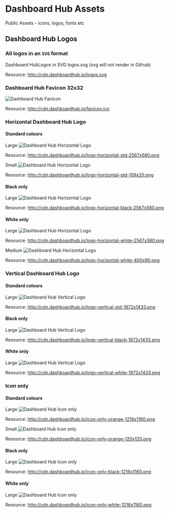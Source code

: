 # Dashboard Hub Assets

Public Assets - icons, logos, fonts etc

## Dashboard Hub Logos


### All logos in an `SVG` format

Dashboard HubLogos in SVG logos.svg (svg will not render in Github)

Resource: http://cdn.dashboardhub.io/logos.svg

### Dashboard Hub Favicon 32x32

![Dashboard Hub Favicon](favicon.ico)

Resource: http://cdn.dashboardhub.io/favicon.ico


### Horizontal Dashboard Hub Logo

#### Standard colours

Large
![Dashboard Hub Horizontal Logo](logo-horizontal-std-2567x580.png)

Resource: http://cdn.dashboardhub.io/logo-horizontal-std-2567x580.png

Small
![Dashboard Hub Horizontal Logo](logo-horizontal-std-109x20.png)

Resource: http://cdn.dashboardhub.io/logo-horizontal-std-109x20.png

#### Black only

Large
![Dashboard Hub Horizontal Logo](logo-horizontal-black-2567x580.png)

Resource: http://cdn.dashboardhub.io/logo-horizontal-black-2567x580.png

#### White only

Large
![Dashboard Hub Horizontal Logo](logo-horizontal-white-2567x580.png)

Resource: http://cdn.dashboardhub.io/logo-horizontal-white-2567x580.png

Medium
![Dashboard Hub Horizontal Logo](logo-horizontal-white-400x90.png)

Resource: http://cdn.dashboardhub.io/logo-horizontal-white-400x90.png


### Vertical Dashboard Hub Logo

#### Standard colours

Large
![Dashboard Hub Vertical Logo](logo-vertical-std-1872x1433.png)

Resource: http://cdn.dashboardhub.io/logo-vertical-std-1872x1433.png

#### Black only

Large
![Dashboard Hub Vertical Logo](logo-vertical-black-1872x1433.png)

Resource: http://cdn.dashboardhub.io/logo-vertical-black-1872x1433.png

#### White only

Large
![Dashboard Hub Vertical Logo](logo-vertical-white-1872x1433.png)

Resource: http://cdn.dashboardhub.io/logo-vertical-white-1872x1433.png


### Icon only

#### Standard colours

Large
![Dashboard Hub Icon only](icon-only-orange-1216x1160.png)

Resource: http://cdn.dashboardhub.io/icon-only-orange-1216x1160.png

Small
![Dashboard Hub Icon only](icon-only-orange-120x120.png)

Resource: http://cdn.dashboardhub.io/icon-only-orange-120x120.png

#### Black only

Large
![Dashboard Hub Icon only](icon-only-black-1216x1160.png)

Resource: http://cdn.dashboardhub.io/icon-only-black-1216x1160.png

#### White only

Large
![Dashboard Hub Icon only](icon-only-white-1216x1160.png)

Resource: http://cdn.dashboardhub.io/icon-only-white-1216x1160.png
